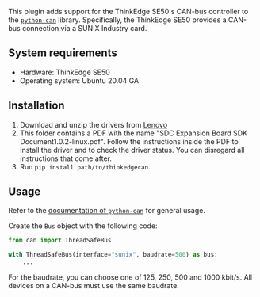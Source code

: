 This plugin adds support for the ThinkEdge SE50's CAN-bus controller to the [`python-can`][candocs] library.
Specifically, the ThinkEdge SE50 provides a CAN-bus connection via a SUNIX Industry card.

## System requirements

* Hardware: ThinkEdge SE50
* Operating system: Ubuntu 20.04 GA

## Installation

1. Download and unzip the drivers from [Lenovo][zip]
2. This folder contains a PDF with the name "SDC Expansion Board SDK Document1.0.2-linux.pdf". Follow the instructions inside the PDF to install the driver and to check the driver status. You can disregard all instructions that come after.
3. Run `pip install path/to/thinkedgecan`.


## Usage

Refer to the [documentation of `python-can`][candocs] for general usage.

Create the `Bus` object with the following code:

```python
from can import ThreadSafeBus

with ThreadSafeBus(interface="sunix", baudrate=500) as bus:
    ...
```

For the baudrate, you can choose one of 125, 250, 500 and 1000 kbit/s. All devices on a CAN-bus must use the same baudrate.

[candocs]: https://python-can.readthedocs.io/
[zip]: https://download.lenovo.com/consumer/iot/l1ind04s11avc_tese50.zip
